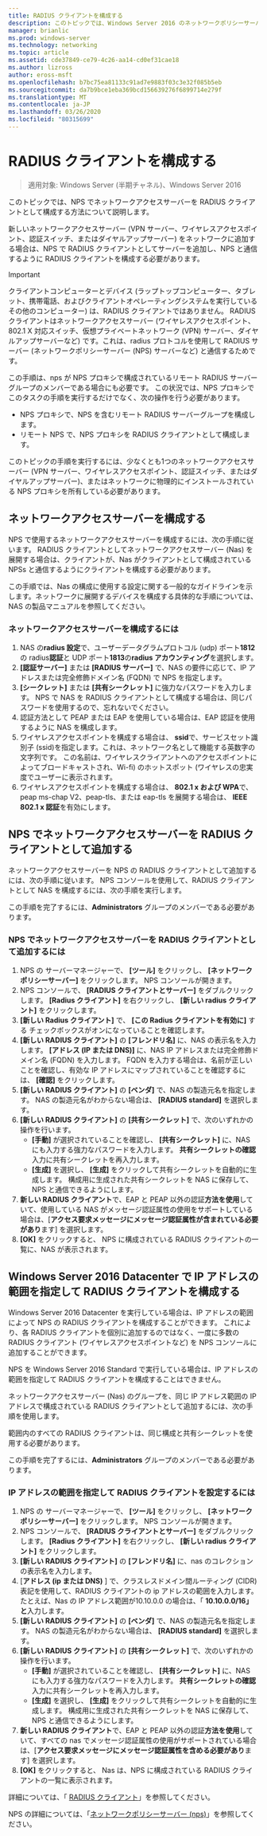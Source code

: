 ```yaml
---
title: RADIUS クライアントを構成する
description: このトピックでは、Windows Server 2016 のネットワークポリシーサーバーの RADIUS クライアントを構成する方法について説明します。
manager: brianlic
ms.prod: windows-server
ms.technology: networking
ms.topic: article
ms.assetid: cde37849-ce79-4c26-aa14-cd0ef31cae18
ms.author: lizross
author: eross-msft
ms.openlocfilehash: b7bc75ea81133c91ad7e9883f03c3e32f085b5eb
ms.sourcegitcommit: da7b9bce1eba369bcd156639276f6899714e279f
ms.translationtype: MT
ms.contentlocale: ja-JP
ms.lasthandoff: 03/26/2020
ms.locfileid: "80315699"
---
```

# <a name="configure-radius-clients"></a>RADIUS クライアントを構成する

>適用対象: Windows Server (半期チャネル)、Windows Server 2016

このトピックでは、NPS でネットワークアクセスサーバーを RADIUS クライアントとして構成する方法について説明します。

新しいネットワークアクセスサーバー \(VPN サーバー、ワイヤレスアクセスポイント、認証スイッチ、またはダイヤルアップサーバー\) をネットワークに追加する場合は、NPS で RADIUS クライアントとしてサーバーを追加し、NPS と通信するように RADIUS クライアントを構成する必要があります。

>[!IMPORTANT]
>クライアントコンピューターとデバイス (ラップトップコンピューター、タブレット、携帯電話、およびクライアントオペレーティングシステムを実行しているその他のコンピューター) は、RADIUS クライアントではありません。 RADIUS クライアントはネットワークアクセスサーバー (ワイヤレスアクセスポイント、802.1 X 対応スイッチ、仮想プライベートネットワーク (VPN) サーバー、ダイヤルアップサーバーなど) です。これは、radius プロトコルを使用して RADIUS サーバー (ネットワークポリシーサーバー \(NPS\) サーバーなど) と通信するためです。

この手順は、nps が NPS プロキシで構成されているリモート RADIUS サーバーグループのメンバーである場合にも必要です。 この状況では、NPS プロキシでこのタスクの手順を実行するだけでなく、次の操作を行う必要があります。

- NPS プロキシで、NPS を含むリモート RADIUS サーバーグループを構成します。
- リモート NPS で、NPS プロキシを RADIUS クライアントとして構成します。

このトピックの手順を実行するには、少なくとも1つのネットワークアクセスサーバー \(VPN サーバー、ワイヤレスアクセスポイント、認証スイッチ、またはダイヤルアップサーバー\)、またはネットワークに物理的にインストールされている NPS プロキシを所有している必要があります。

## <a name="configure-the-network-access-server"></a>ネットワークアクセスサーバーを構成する

NPS で使用するネットワークアクセスサーバーを構成するには、次の手順に従います。 RADIUS クライアントとしてネットワークアクセスサーバー (Nas) を展開する場合は、クライアントが、Nas がクライアントとして構成されている NPSs と通信するようにクライアントを構成する必要があります。

この手順では、Nas の構成に使用する設定に関する一般的なガイドラインを示します。ネットワークに展開するデバイスを構成する具体的な手順については、NAS の製品マニュアルを参照してください。

### <a name="to-configure-the-network-access-server"></a>ネットワークアクセスサーバーを構成するには

1. NAS の**radius 設定**で、ユーザーデータグラムプロトコル (udp) ポート**1812**の radius**認証**と UDP ポート**1813**の**radius アカウンティング**を選択します。
2. **[認証サーバー]** または **[RADIUS サーバー]** で、NAS の要件に応じて、IP アドレスまたは完全修飾ドメイン名 (FQDN) で NPS を指定します。 
3. **[シークレット]** または **[共有シークレット]** に強力なパスワードを入力します。 NPS で NAS を RADIUS クライアントとして構成する場合は、同じパスワードを使用するので、忘れないでください。
4. 認証方法として PEAP または EAP を使用している場合は、EAP 認証を使用するように NAS を構成します。
5. ワイヤレスアクセスポイントを構成する場合は、 **ssid**で、サービスセット識別子 \(ssid\)を指定します。これは、ネットワーク名として機能する英数字の文字列です。 この名前は、ワイヤレスクライアントへのアクセスポイントによってブロードキャストされ、Wi-fi\) のホットスポット \(ワイヤレスの忠実度でユーザーに表示されます。
6. ワイヤレスアクセスポイントを構成する場合は、 **802.1 x および WPA**で、peap ms-chap V2、peap-tls、または eap-tls を展開する場合は、 **IEEE 802.1 x 認証**を有効にします。

## <a name="add-the-network-access-server-as-a-radius-client-in-nps"></a>NPS でネットワークアクセスサーバーを RADIUS クライアントとして追加する

ネットワークアクセスサーバーを NPS の RADIUS クライアントとして追加するには、次の手順に従います。 NPS コンソールを使用して、RADIUS クライアントとして NAS を構成するには、次の手順を実行します。

この手順を完了するには、**Administrators** グループのメンバーである必要があります。

### <a name="to-add-a-network-access-server-as-a-radius-client-in-nps"></a>NPS でネットワークアクセスサーバーを RADIUS クライアントとして追加するには

1. NPS の サーバーマネージャーで、 **[ツール]** をクリックし、 **[ネットワークポリシーサーバー]** をクリックします。 NPS コンソールが開きます。
2. NPS コンソールで、 **[RADIUS クライアントとサーバー]** をダブルクリックします。 **[Radius クライアント]** を右クリックし、 **[新しい radius クライアント]** をクリックします。 
3. **[新しい Radius クライアント]** で、 **[この Radius クライアントを有効に]** する チェックボックスがオンになっていることを確認します。
4. **[新しい RADIUS クライアント]** の **[フレンドリ名]** に、NAS の表示名を入力します。 **[アドレス (IP または DNS)]** に、NAS IP アドレスまたは完全修飾ドメイン名 (FQDN) を入力します。 FQDN を入力する場合は、名前が正しいことを確認し、有効な IP アドレスにマップされていることを確認するには、 **[確認]** をクリックします。 
5. **[新しい RADIUS クライアント]** の **[ベンダ]** で、NAS の製造元名を指定します。 NAS の製造元名がわからない場合は、 **[RADIUS standard]** を選択します。
6. **[新しい RADIUS クライアント]** の **[共有シークレット]** で、次のいずれかの操作を行います。
    - **[手動]** が選択されていることを確認し、 **[共有シークレット]** に、NAS にも入力する強力なパスワードを入力します。 **共有シークレットの確認**入力に共有シークレットを再入力します。
    - **[生成]** を選択し、 **[生成]** をクリックして共有シークレットを自動的に生成します。 構成用に生成された共有シークレットを NAS に保存して、NPS と通信できるようにします。
7. **新しい RADIUS クライアント**で、EAP と PEAP 以外の認証**方法を使用**していて、使用している NAS がメッセージ認証属性の使用をサポートしている場合は、[**アクセス要求メッセージにメッセージ認証属性が含まれている必要があり**ます] を選択します。
8. **[OK]** をクリックすると、 NPS に構成されている RADIUS クライアントの一覧に、NAS が表示されます。

## <a name="configure-radius-clients-by-ip-address-range-in-windows-server-2016-datacenter"></a>Windows Server 2016 Datacenter で IP アドレスの範囲を指定して RADIUS クライアントを構成する

Windows Server 2016 Datacenter を実行している場合は、IP アドレスの範囲によって NPS の RADIUS クライアントを構成することができます。 これにより、各 RADIUS クライアントを個別に追加するのではなく、一度に多数の RADIUS クライアント (ワイヤレスアクセスポイントなど) を NPS コンソールに追加することができます。

NPS を Windows Server 2016 Standard で実行している場合は、IP アドレスの範囲を指定して RADIUS クライアントを構成することはできません。

ネットワークアクセスサーバー (Nas) のグループを、同じ IP アドレス範囲の IP アドレスで構成されている RADIUS クライアントとして追加するには、次の手順を使用します。

範囲内のすべての RADIUS クライアントは、同じ構成と共有シークレットを使用する必要があります。

この手順を完了するには、**Administrators** グループのメンバーである必要があります。

### <a name="to-set-up-radius-clients-by-ip-address-range"></a>IP アドレスの範囲を指定して RADIUS クライアントを設定するには

1. NPS の サーバーマネージャーで、 **[ツール]** をクリックし、 **[ネットワークポリシーサーバー]** をクリックします。 NPS コンソールが開きます。
2. NPS コンソールで、 **[RADIUS クライアントとサーバー]** をダブルクリックします。 **[Radius クライアント]** を右クリックし、 **[新しい radius クライアント]** をクリックします。
3. **[新しい RADIUS クライアント]** の **[フレンドリ名]** に、nas のコレクションの表示名を入力します。
4. [**アドレス \(ip または DNS\)** ] で、クラスレスドメイン間ルーティング \(CIDR\) 表記を使用して、RADIUS クライアントの ip アドレスの範囲を入力します。 たとえば、Nas の IP アドレス範囲が10.10.0.0 の場合は、「 **10.10.0.0/16」と**入力します。
5. **[新しい RADIUS クライアント]** の **[ベンダ]** で、NAS の製造元名を指定します。 NAS の製造元名がわからない場合は、 **[RADIUS standard]** を選択します。
6. **[新しい RADIUS クライアント]** の **[共有シークレット]** で、次のいずれかの操作を行います。
    - **[手動]** が選択されていることを確認し、 **[共有シークレット]** に、NAS にも入力する強力なパスワードを入力します。 **共有シークレットの確認**入力に共有シークレットを再入力します。
    - **[生成]** を選択し、 **[生成]** をクリックして共有シークレットを自動的に生成します。 構成用に生成された共有シークレットを NAS に保存して、NPS と通信できるようにします。
7. **新しい RADIUS クライアント**で、EAP と PEAP 以外の認証**方法を使用**していて、すべての nas でメッセージ認証属性の使用がサポートされている場合は、[**アクセス要求メッセージにメッセージ認証属性を含める必要があり**ます] を選択します。
8. **[OK]** をクリックすると、 Nas は、NPS に構成されている RADIUS クライアントの一覧に表示されます。

詳細については、「 [RADIUS クライアント](nps-radius-clients.md)」を参照してください。

NPS の詳細については、「[ネットワークポリシーサーバー (nps)](nps-top.md)」を参照してください。